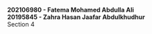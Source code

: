 **202106980 - Fatema Mohamed Abdulla Ali**\
**20195845 - Zahra Hasan Jaafar Abdulkhudhur**\
Section 4